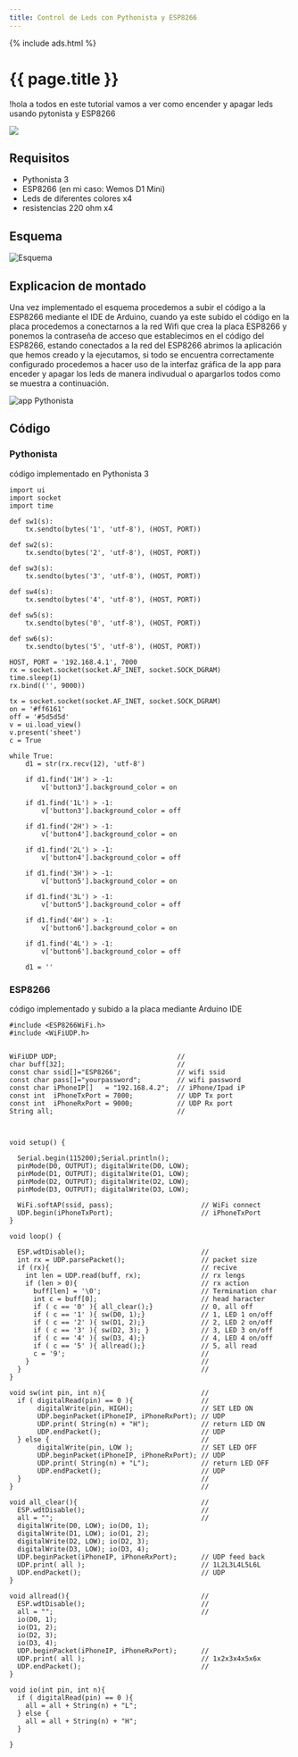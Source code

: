 ```yaml
---
title: Control de Leds con Pythonista y ESP8266
---
```


{% include ads.html %}
# {{ page.title }}
!hola a todos en este tutorial vamos a ver como encender y apagar leds usando pytonista y ESP8266 

![](https://i.imgur.com/JOslN4a.jpg)

## Requisitos
- Pythonista 3
- ESP8266 (en mi caso: Wemos D1 Mini)
- Leds de diferentes colores x4
- resistencias 220 ohm x4

## Esquema

![Esquema](https://i.imgur.com/f12t6my.jpg)

## Explicacion de montado 

Una vez implementado el esquema procedemos a subir el código a la ESP8266 mediante el IDE de Arduino, cuando ya este subido el código en la placa procedemos a conectarnos a la red Wifi que crea la placa ESP8266 y ponemos la contraseña de acceso que establecimos en el código del ESP8266, estando conectados a la red del ESP8266 abrimos la aplicación que hemos creado y la ejecutamos, si todo se encuentra correctamente configurado procedemos a hacer uso de la interfaz gráfica de la app para enceder y apagar los leds de manera indivudual o apargarlos todos como se muestra a continuación.

![app Pythonista](https://i.imgur.com/3Dh2ry0.jpg)

## Código

### Pythonista

código implementado en Pythonista 3 

```
import ui
import socket
import time

def sw1(s): 
	tx.sendto(bytes('1', 'utf-8'), (HOST, PORT))
	
def sw2(s): 
	tx.sendto(bytes('2', 'utf-8'), (HOST, PORT))

def sw3(s): 
	tx.sendto(bytes('3', 'utf-8'), (HOST, PORT))

def sw4(s): 
	tx.sendto(bytes('4', 'utf-8'), (HOST, PORT))

def sw5(s): 
	tx.sendto(bytes('0', 'utf-8'), (HOST, PORT))

def sw6(s): 
	tx.sendto(bytes('5', 'utf-8'), (HOST, PORT))
	
HOST, PORT = '192.168.4.1', 7000
rx = socket.socket(socket.AF_INET, socket.SOCK_DGRAM)
time.sleep(1)
rx.bind(('', 9000))

tx = socket.socket(socket.AF_INET, socket.SOCK_DGRAM)
on = '#ff6161'
off = '#5d5d5d'
v = ui.load_view()
v.present('sheet')
c = True

while True:
	d1 = str(rx.recv(12), 'utf-8')
	
	if d1.find('1H') > -1:
		v['button3'].background_color = on
		
	if d1.find('1L') > -1:
		v['button3'].background_color = off
	
	if d1.find('2H') > -1:
		v['button4'].background_color = on
		
	if d1.find('2L') > -1:
		v['button4'].background_color = off
	
	if d1.find('3H') > -1:
		v['button5'].background_color = on
		
	if d1.find('3L') > -1:
		v['button5'].background_color = off
		
	if d1.find('4H') > -1:
		v['button6'].background_color = on
		
	if d1.find('4L') > -1:
		v['button6'].background_color = off
		
	d1 = ''	
```
### ESP8266

código implementado y subido a la placa mediante Arduino IDE

```
#include <ESP8266WiFi.h>
#include <WiFiUDP.h>


WiFiUDP UDP;                              //
char buff[32];                            //
const char ssid[]="ESP8266";              // wifi ssid
const char pass[]="yourpassword";         // wifi password
const char iPhoneIP[]   = "192.168.4.2";  // iPhone/Ipad iP
const int  iPhoneTxPort = 7000;           // UDP Tx port
const int  iPhoneRxPort = 9000;           // UDP Rx port
String all;                               //
  

 
void setup() {
 
  Serial.begin(115200);Serial.println();      
  pinMode(D0, OUTPUT); digitalWrite(D0, LOW); 
  pinMode(D1, OUTPUT); digitalWrite(D1, LOW);  
  pinMode(D2, OUTPUT); digitalWrite(D2, LOW);  
  pinMode(D3, OUTPUT); digitalWrite(D3, LOW);  
 
  WiFi.softAP(ssid, pass);                      // WiFi connect
  UDP.begin(iPhoneTxPort);                      // iPhoneTxPort
}
 
void loop() {
 
  ESP.wdtDisable();                             //
  int rx = UDP.parsePacket();                   // packet size
  if (rx){                                      // recive
    int len = UDP.read(buff, rx);               // rx lengs
    if (len > 0){                               // rx action
      buff[len] = '\0';                         // Termination char
      int c = buff[0];                          // head haracter
      if ( c == '0' ){ all_clear();}            // 0, all off
      if ( c == '1' ){ sw(D0, 1);}              // 1, LED 1 on/off
      if ( c == '2' ){ sw(D1, 2);}              // 2, LED 2 on/off
      if ( c == '3' ){ sw(D2, 3); }             // 3, LED 3 on/off
      if ( c == '4' ){ sw(D3, 4);}              // 4, LED 4 on/off
      if ( c == '5' ){ allread();}              // 5, all read
      c = '9';                                  //
    }                                           //
  }                                             //
} 

void sw(int pin, int n){                        // 
  if ( digitalRead(pin) == 0 ){                 // 
       digitalWrite(pin, HIGH);                 // SET LED ON 
       UDP.beginPacket(iPhoneIP, iPhoneRxPort); // UDP
       UDP.print( String(n) + "H");             // return LED ON 
       UDP.endPacket();                         // UDP
  } else {                                      // 
       digitalWrite(pin, LOW );                 // SET LED OFF
       UDP.beginPacket(iPhoneIP, iPhoneRxPort); // UDP
       UDP.print( String(n) + "L");             // return LED OFF 
       UDP.endPacket();                         // UDP
  }                                             //
}                                               //
 
void all_clear(){                               // 
  ESP.wdtDisable();                             //
  all = "";                                     //
  digitalWrite(D0, LOW); io(D0, 1);  
  digitalWrite(D1, LOW); io(D1, 2); 
  digitalWrite(D2, LOW); io(D2, 3);           
  digitalWrite(D3, LOW); io(D3, 4);
  UDP.beginPacket(iPhoneIP, iPhoneRxPort);      // UDP feed back
  UDP.print( all );                             // 1L2L3L4L5L6L
  UDP.endPacket();                              // UDP
}
 
void allread(){                                 //
  ESP.wdtDisable();                             //
  all = "";                                     //
  io(D0, 1);
  io(D1, 2);
  io(D2, 3);
  io(D3, 4);
  UDP.beginPacket(iPhoneIP, iPhoneRxPort);      //
  UDP.print( all );                             // 1x2x3x4x5x6x
  UDP.endPacket();                              //
}    

void io(int pin, int n){
  if ( digitalRead(pin) == 0 ){                  
    all = all + String(n) + "L";
  } else {                                      
    all = all + String(n) + "H";
  }       
  
}

```




